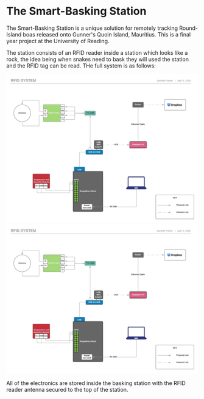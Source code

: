 # The Smart-Basking Station

The Smart-Basking Station is a unique solution for remotely tracking Round-Island boas released onto Gunner's Quoin Island, Mauritius. This is a final year project at the University of Reading. 

The station consists of an RFID reader inside a station which looks like a rock, the idea being when snakes need to bask they will used the station and the RFID tag can be read. THe full system is as follows:


![alt text](https://github.com/Dani2404/Final-Project/blob/master/RFID%20System.jpeg)![alt text](https://github.com/Dani2404/Final-Project/blob/master/RFID%20System.jpeg)

All of the electronics are stored inside the basking station with the RFID reader antenna secured to the top of the station.


